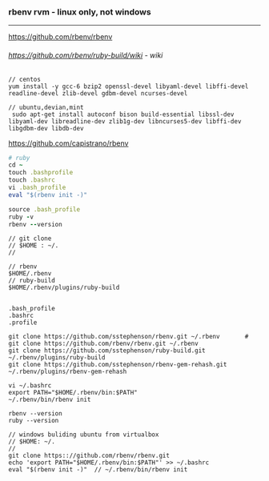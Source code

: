### rbenv rvm - linux only, not windows
---

https://github.com/rbenv/rbenv

###### https://github.com/rbenv/ruby-build/wiki - wiki
```
// centos
yum install -y gcc-6 bzip2 openssl-devel libyaml-devel libffi-devel readline-devel zlib-devel gdbm-devel ncurses-devel

// ubuntu,devian,mint
 sudo apt-get install autoconf bison build-essential libssl-dev libyaml-dev libreadline-dev zlib1g-dev libncurses5-dev libffi-dev libgdbm-dev libdb-dev

```

https://github.com/capistrano/rbenv

```rb
# ruby
cd ~
touch .bashprofile
touch .bashrc
vi .bash_profile
eval "$(rbenv init -)"

source .bash_profile
ruby -v
rbenv --version

```

```
// git clone
// $HOME : ~/.
//

// rbenv
$HOME/.rbenv
// ruby-build
$HOME/.rbenv/plugins/ruby-build


```

```
.bash_profile
.bashrc
.profile

git clone https://github.com/sstephenson/rbenv.git ~/.rbenv       # git clone https://github.com/rbenv/rbenv.git ~/.rbenv
git clone https://github.com/sstephenson/ruby-build.git ~/.rbenv/plugins/ruby-build
git clone https://github.com/sstephenson/rbenv-gem-rehash.git ~/.rbenv/plugins/rbenv-gem-rehash

vi ~/.bashrc
export PATH="$HOME/.rbenv/bin:$PATH"
~/.rbenv/bin/rbenv init

rbenv --version
ruby --version
```

```
// windows buliding ubuntu from virtualbox
// $HOME: ~/.
//
git clone https:://github.com/rbenv/rbenv.git
echo 'export PATH="$HOME/.rbenv/bin:$PATH"' >> ~/.bashrc
eval "$(rbenv init -)"  // ~/.rbenv/bin/rbenv init




```


